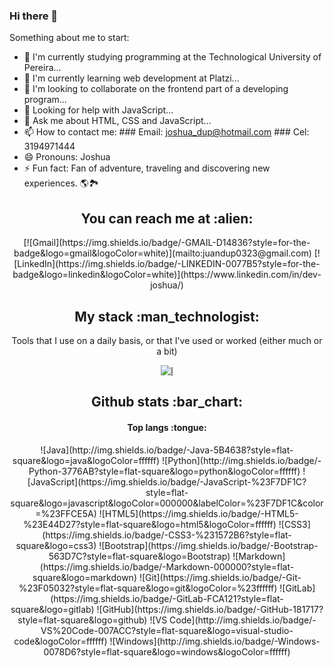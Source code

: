 ### Hi there 👋


Something about me to start:

- 🔭 I'm currently studying programming at the Technological University of Pereira...
- 🌱 I'm currently learning web development at Platzi...
- 👯 I'm looking to collaborate on the frontend part of a developing program...
- 🤔 Looking for help with JavaScript...
- 💬 Ask me about HTML, CSS and JavaScript...
- 📫 How to contact me: 
                        ### Email: joshua_dup@hotmail.com
                        ### Cel: 3194971444
- 😄 Pronouns: Joshua
- ⚡ Fun fact: Fan of adventure, traveling and discovering new experiences. 🌎🏞


<h2 align="center">You can reach me at :alien:</h2>

<p align="center">
  [![Gmail](https://img.shields.io/badge/-GMAIL-D14836?style=for-the-badge&logo=gmail&logoColor=white)](mailto:juandup0323@gmail.com)
  [![LinkedIn](https://img.shields.io/badge/-LINKEDIN-0077B5?style=for-the-badge&logo=linkedin&logoColor=white)](https://www.linkedin.com/in/dev-joshua/)
</p>

<h2 align="center">My stack :man_technologist:</h2>

<p align="center">Tools that I use on a daily basis, or that I've used or worked (either much or a bit)</p>
<p align="center">
  <a href="https://stackshare.io/anhello/my-personal-stack">
    <img src="http://img.shields.io/badge/tech-stack-0690fa.svg?style=flat" alt="l" />
  </a>
</p>

<h2 align="center">Github stats :bar_chart:</h2>

<h4 align="center">Top langs :tongue:</h4>
<p align="center">
  ![Java](http://img.shields.io/badge/-Java-5B4638?style=flat-square&logo=java&logoColor=ffffff)
  ![Python](http://img.shields.io/badge/-Python-3776AB?style=flat-square&logo=python&logoColor=ffffff)
  ![JavaScript](https://img.shields.io/badge/-JavaScript-%23F7DF1C?style=flat-square&logo=javascript&logoColor=000000&labelColor=%23F7DF1C&color=%23FFCE5A)
  ![HTML5](https://img.shields.io/badge/-HTML5-%23E44D27?style=flat-square&logo=html5&logoColor=ffffff)
  ![CSS3](https://img.shields.io/badge/-CSS3-%231572B6?style=flat-square&logo=css3)
  ![Bootstrap](https://img.shields.io/badge/-Bootstrap-563D7C?style=flat-square&logo=Bootstrap)
  ![Markdown](https://img.shields.io/badge/-Markdown-000000?style=flat-square&logo=markdown)
  ![Git](https://img.shields.io/badge/-Git-%23F05032?style=flat-square&logo=git&logoColor=%23ffffff)
  ![GitLab](https://img.shields.io/badge/-GitLab-FCA121?style=flat-square&logo=gitlab)
  ![GitHub](https://img.shields.io/badge/-GitHub-181717?style=flat-square&logo=github)
  ![VS Code](http://img.shields.io/badge/-VS%20Code-007ACC?style=flat-square&logo=visual-studio-code&logoColor=ffffff)
  ![Windows](http://img.shields.io/badge/-Windows-0078D6?style=flat-square&logo=windows&logoColor=ffffff)
</p>




<!--
**Dev-Joshua/Dev-Joshua** is a ✨ _special_ ✨ repository because its `README.md` (this file) appears on your GitHub profile.

Here are some ideas to get you started:

- 🔭 I’m currently working on ...
- 🌱 I’m currently learning ...
- 👯 I’m looking to collaborate on ...
- 🤔 I’m looking for help with ...
- 💬 Ask me about ...
- 📫 How to reach me: ...
- 😄 Pronouns: ...
- ⚡ Fun fact: ...
-->
